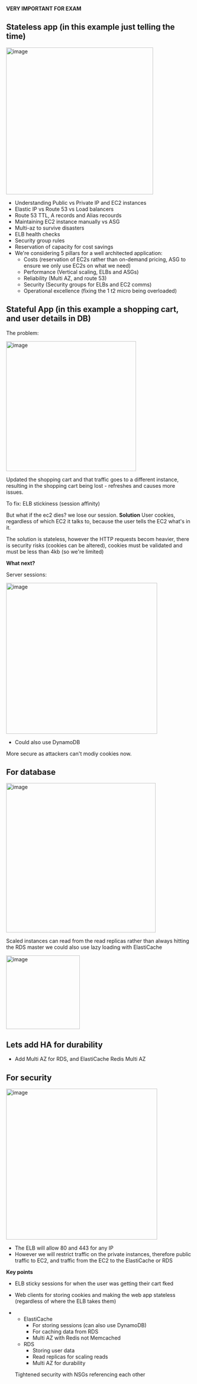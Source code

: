 **VERY IMPORTANT FOR EXAM**

## Stateless app (in this example just telling the time)

<img width="397" alt="image" src="https://github.com/UpheldSmile/Virtual-Network/assets/49825639/e22d7a3a-4106-495b-b683-e8e395930e35">

- Understanding Public vs Private IP and EC2 instances
- Elastic IP vs Route 53 vs Load balancers
- Route 53 TTL, A records and Alias recourds
- Maintaining EC2 instance manually vs ASG
- Multi-az to survive disasters
- ELB health checks
- Security group rules
- Reservation of capacity for cost savings
- We're considering 5 pillars for a well architected application:
  - Costs (reservation of EC2s rather than on-demand pricing, ASG to ensure we only use EC2s on what we need)
  - Performance (Vertical scaling, ELBs and ASGs)
  - Reliability (Multi AZ, and route 53)
  - Security (Security groups for ELBs and EC2 comms)
  - Operational excellence (fixing the 1 t2 micro being overloaded)

## Stateful App (in this example a shopping cart, and user details in DB)

The problem:

<img width="351" alt="image" src="https://github.com/UpheldSmile/Virtual-Network/assets/49825639/53759fe8-9ad5-43aa-a26b-544494b9d983">

Updated the shopping cart and that traffic goes to a different instance, resulting in the shopping cart being lost - refreshes and causes more issues.

To fix:
ELB stickiness (session affinity)

But what if the ec2 dies? we lose our session. **Solution** User cookies, regardless of which EC2 it talks to, because the user tells the EC2 what's in it.

The solution is stateless, however the HTTP requests becom heavier, there is security risks (cookies can be altered), cookies must be validated and must be less than 4kb (so we're limited)

**What next?**

Server sessions:

<img width="408" alt="image" src="https://github.com/UpheldSmile/Virtual-Network/assets/49825639/8ba7913b-a63a-425a-98af-573fd67a1ed4">

* Could also use DynamoDB

More secure as attackers can't modiy cookies now.

## For database


<img width="404" alt="image" src="https://github.com/UpheldSmile/Virtual-Network/assets/49825639/65548c8d-ba51-44fb-a390-4179f15caa14">

Scaled instances can read from the read replicas rather than always hitting the RDS master we could also use lazy loading with ElastiCache


<img width="199" alt="image" src="https://github.com/UpheldSmile/Virtual-Network/assets/49825639/9853b2be-a9dd-4bef-954d-772c11613812">

## Lets add HA for durability

- Add Multi AZ for RDS, and ElastiCache Redis Multi AZ

## For security

<img width="408" alt="image" src="https://github.com/UpheldSmile/Virtual-Network/assets/49825639/3e30edf5-a9f7-4767-b9bd-35c672cad826">

- The ELB will allow 80 and 443 for any IP
- However we will restrict traffic on the private instances, therefore public traffic to EC2, and traffic from the EC2 to the ElastiCache or RDS

**Key points**
- ELB sticky sessions for when the user was getting their cart fked
- Web clients for storing cookies and making the web app stateless (regardless of where the ELB takes them)
- - ElastiCache
    - For storing sessions (can also use DynamoDB)
    - For caching data from RDS
    - Multi AZ with Redis not Memcached
  - RDS
    - Storing user data
    - Read replicas for scaling reads
    - Multi AZ for durability
  
  Tightened security with NSGs referencing each other



